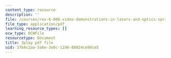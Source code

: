 ```yaml
---
content_type: resource
description: ''
file: /courses/res-6-006-video-demonstrations-in-lasers-and-optics-spring-2008/37b4c2aa5a6e3e0c119688024ce90ce5_Iqp7NxnwaGY.pdf
file_type: application/pdf
learning_resource_types: []
ocw_type: OCWFile
resourcetype: Document
title: 3play pdf file
uid: 37b4c2aa-5a6e-3e0c-1196-88024ce90ce5
---
```

